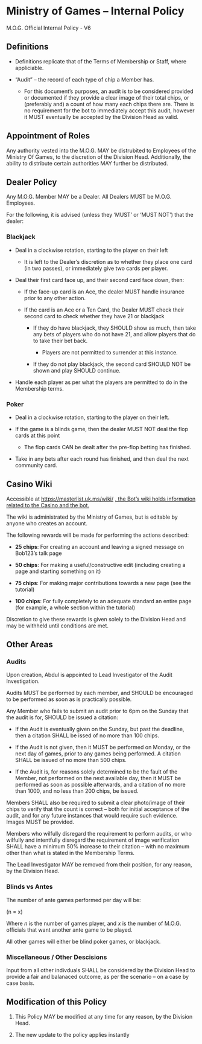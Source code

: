 # Ministry of Games – Internal Policy

M.O.G. Official Internal Policy - V6

## Definitions

  - Definitions replicate that of the Terms of Membership or Staff,
    where appliciable.

  - “Audit” – the record of each type of chip a Member has.
    
      - For this document’s purposes, an audit is to be considered
        provided or documented if they provide a clear image of their
        total chips, or (preferably and) a count of how many each chips
        there are. There is no requirement for the bot to immediately
        accept this audit, however it MUST eventually be accepted by the
        Division Head as valid.

## Appointment of Roles

Any authority vested into the M.O.G. MAY be distrubited to Employees of
the Ministry Of Games, to the discretion of the Division Head.
Additionally, the ability to distribute certain authorities MAY further
be distributed.

## Dealer Policy

Any M.O.G. Member MAY be a Dealer. All Dealers MUST be M.O.G. Employees.

For the following, it is advised (unless they ‘MUST’ or ‘MUST NOT’) that
the dealer:

### Blackjack

  - Deal in a clockwise rotation, starting to the player on their left
    
      - It is left to the Dealer’s discretion as to whether they place
        one card (in two passes), or immediately give two cards per
        player.

  - Deal their first card face up, and their second card face down,
    then:
    
      - If the face-up card is an Ace, the dealer MUST handle insurance
        prior to any other action.
    
      - If the card is an Ace or a Ten Card, the Dealer MUST check their
        second card to check whether they have 21 or blackjack
        
          - If they do have blackjack, they SHOULD show as much, then
            take any bets of players who do not have 21, and allow
            players that do to take their bet back.
            
              - Players are not permitted to surrender at this instance.
        
          - If they do not play blackjack, the second card SHOULD NOT be
            shown and play SHOULD continue.

  - Handle each player as per what the players are permitted to do in
    the Membership terms.

### Poker

  - Deal in a clockwise rotation, starting to the player on their left.

  - If the game is a blinds game, then the dealer MUST NOT deal the flop
    cards at this point
    
      - The flop cards CAN be dealt after the pre-flop betting has
        finished.

  - Take in any bets after each round has finished, and then deal the
    next community card.

## Casino Wiki

Accessible at
[<span class="underline">https://masterlist.uk.ms/wiki/</span>](https://masterlist.uk.ms/wiki/)
[, the Bot’s wiki holds information related to the Casino and the
bot.]()

The wiki is administrated by the Ministry of Games, but is editable by
anyone who creates an account.

The following rewards will be made for performing the actions described:

  - **25 chips**: For creating an account and leaving a signed message
    on Bob123’s talk page

  - **50 chips**: For making a useful/constructive edit (including
    creating a page and starting something on it)

  - **75 chips**: For making major contributions towards a new page (see
    the tutorial)

  - **100 chips**: For fully completely to an adequate standard an
    entire page (for example, a whole section within the tutorial)

Discretion to give these rewards is given solely to the Division Head
and may be withheld until conditions are met.

## Other Areas

### Audits

Upon creation, Abdul is appointed to Lead Investigator of the Audit
Investigation.

Audits MUST be performed by each member, and SHOULD be encouraged to be
performed as soon as is practically possible.

Any Member who fails to submit an audit prior to 6pm on the Sunday that
the audit is for, SHOULD be issued a citation:

  - If the Audit is eventually given on the Sunday, but past the
    deadline, then a citation SHALL be issed of no more than 100 chips.

  - If the Audit is not given, then it MUST be performed on Monday, or
    the next day of games, prior to any games being performed. A
    citation SHALL be issued of no more than 500 chips.

  - If the Audit is, for reasons solely determined to be the fault of
    the Member, not performed on the next available day, then it MUST be
    performed as soon as possible afterwards, and a citation of no more
    than 1000, and no less than 200 chips, be issued.

Members SHALL also be required to submit a clear photo/image of their
chips to verify that the count is correct – both for initial acceptance
of the audit, and for any future instances that would require such
evidence. Images MUST be provided.

Members who wilfully disregard the requirement to perform audits, or who
wilfully and intentfully disregard the requirement of image verification
SHALL have a minimum 50% increase to their citation – with no maximum
other than what is stated in the Membership Terms.

The Lead Investigator MAY be removed from their position, for any
reason, by the Division Head.

### Blinds vs Antes

The number of ante games performed per day will be:

\(n = x\)

Where *n* is the number of games player, and *x* is the number of M.O.G.
officials that want another ante game to be played.

All other games will either be blind poker games, or blackjack.

### Miscellaneous / Other Descisions

Input from all other indivduals SHALL be considered by the Division Head
to provide a fair and balanaced outcome, as per the scenario – on a case
by case basis.

<span class="underline"></span>

## Modification of this Policy

1.  This Policy MAY be modified at any time for any reason, by the
    Division Head.

2.  The new update to the policy applies instantly
